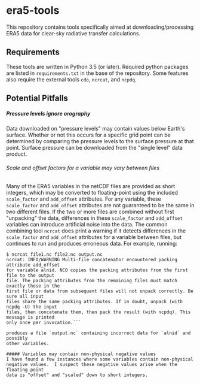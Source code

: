 # era5-tools

This repository contains tools specifically aimed at downloading/processing
ERA5 data for clear-sky radiative transfer calculations.

## Requirements
These tools are written in Python 3.5 (or later).  Required python packages
are listed in `requirements.txt` in the base of the repository.  Some features
also require the external tools `cdo`, `ncrcat`, and `ncpdq`.

## Potential Pitfalls

##### Pressure levels ignore orography
Data downloaded on "pressure levels" may contain values below Earth's surface.
Whether or not this occurs for a specific grid point can be determined
by comparing the pressure levels to the surface pressure at that point.
Surface pressure can be downloaded from the "single level" data product.

###### Scale and offset factors for a variable may vary between files
Many of the ERA5 variables in the netCDF files are provided as short
integers, which may be converted to floating-point using the included
`scale_factor` and `add_offset` attributes.  For any variable, these
`scale_factor` and `add_offset` attributes are not guaranteed to be
the same in two different files.  If the two or more files are combined
without first "unpacking" the data, differences in these `scale_factor`
and `add_offset` variables can introduce artificial noise into the data.
The common combining tool `ncrcat` does print a warning if it detects
differences in the `scale_factor` and `add_offset` attributes for a variable
between files, but continues to run and produces erroneous data.  For example,
running:

```
$ ncrcat file1.nc file2.nc output.nc
ncrcat: INFO/WARNING Multi-file concatenator encountered packing attribute add_offset
for variable alnid. NCO copies the packing attributes from the first file to the output
file. The packing attributes from the remaining files must match exactly those in the
first file or data from subsequent files will not unpack correctly. Be sure all input
files share the same packing attributes. If in doubt, unpack (with ncpdq -U) the input
files, then concatenate them, then pack the result (with ncpdq). This message is printed
only once per invocation.```

produces a file `output.nc` containing incorrect data for `alnid` and possibly
other variables.

##### Variables may contain non-physical negative values
I have found a few instances where some variables contain non-physical
negative values.  I suspect these negative values arise when the floating point
data is "offset" and "scaled" down to short integers.
